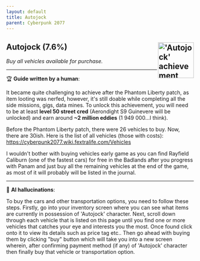```yaml
---
layout: default
title: Autojock
parent: Cyberpunk 2077
---
```


## Autojock (7.6%) <img align="right" src="https://cdn.cloudflare.steamstatic.com/steamcommunity/public/images/apps/1091500/7ae50754d5cf0c37a73c2e0d4e88410cd51dd5b9.jpg" alt="'Autojock' achievement icon" width="96" height="96">

_Buy all vehicles available for purchase._

---

:trophy: **Guide written by a human**:

It became quite challenging to achieve after the Phantom Liberty patch, as item looting was nerfed, however, it's still doable while completing all the side missions, gigs, data mines. To unlock this achievement, you will need to be at least **level 50 street cred** (Aerondight S9 Guinevere will be unlocked) and earn around **~2 million eddies** (1 949 000...I think).

Before the Phantom Liberty patch, there were 26 vehicles to buy. Now, there are 30ish. Here is the list of all vehicles (those with costs): https://cyberpunk2077.wiki.fextralife.com/Vehicles

I wouldn't bother with buying vehicles early game as you can find Rayfield Caliburn (one of the fastest cars) for free in the Badlands after you progress with Panam and just buy all the remaining vehicles at the end of the game, as most of it will probably will be listed in the journal.

---

:robot: **AI hallucinations**:

To buy the cars and other transportation options, you need to follow these steps. Firstly, go into your inventory screen where you can see what items are currently in possession of 'Autojock' character. Next, scroll down through each vehicle that is listed on this page until you find one or more vehicles that catches your eye and interests you the most. Once found click onto it to view its details such as price tag etc.. Then go ahead with buying them by clicking "buy" button which will take you into a new screen wherein, after confirming payment method (if any) of 'Autojock' character then finally buy that vehicle or transportation option.
